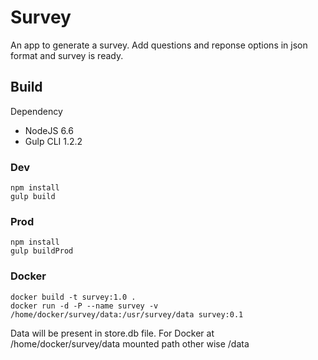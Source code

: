 # Survey

An app to generate a survey. Add questions and reponse options in json format and survey is ready.

## Build

Dependency
- NodeJS 6.6
- Gulp CLI 1.2.2

### Dev
```
npm install
gulp build
```

### Prod
```
npm install
gulp buildProd
```

### Docker
```
docker build -t survey:1.0 .
docker run -d -P --name survey -v /home/docker/survey/data:/usr/survey/data survey:0.1
```

Data will be present in store.db file.
For Docker at /home/docker/survey/data mounted path
other wise <project folder>/data



